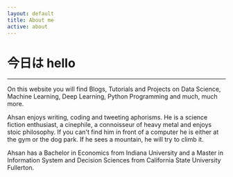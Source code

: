 ```yaml
---
layout: default
title: About me
active: about
---
```


<p><h1>今日は hello</h1></p>

___


On this website you will find Blogs, Tutorials and Projects on Data Science, Machine Learning, Deep Learning, Python Programming and much, much more.

Ahsan enjoys writing, coding and tweeting aphorisms. He is a science fiction enthusiast, a cinephile, a connoisseur of heavy metal and enjoys stoic philosophy. If you can't find him in front of a computer he is either at the gym or the dog park. If he sees a mountain, he will try to climb it.

Ahsan has a Bachelor in Economics from Indiana University and a Master in Information System and Decision Sciences from California State University Fullerton.
 





